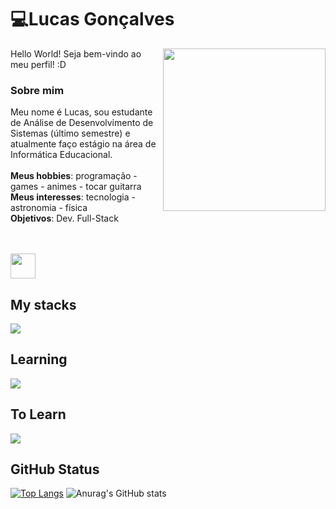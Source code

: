 
<h1 align="left">💻Lucas Gonçalves</h1>
<img align="right" height="260" src="https://images-wixmp-ed30a86b8c4ca887773594c2.wixmp.com/f/c83c004e-1370-4756-88e5-4071de797088/dgdq8br-09cc7ad6-a021-47a5-b0e0-917b12b0f7a7.gif?token=eyJ0eXAiOiJKV1QiLCJhbGciOiJIUzI1NiJ9.eyJzdWIiOiJ1cm46YXBwOjdlMGQxODg5ODIyNjQzNzNhNWYwZDQxNWVhMGQyNmUwIiwiaXNzIjoidXJuOmFwcDo3ZTBkMTg4OTgyMjY0MzczYTVmMGQ0MTVlYTBkMjZlMCIsIm9iaiI6W1t7InBhdGgiOiJcL2ZcL2M4M2MwMDRlLTEzNzAtNDc1Ni04OGU1LTQwNzFkZTc5NzA4OFwvZGdkcThici0wOWNjN2FkNi1hMDIxLTQ3YTUtYjBlMC05MTdiMTJiMGY3YTcuZ2lmIn1dXSwiYXVkIjpbInVybjpzZXJ2aWNlOmZpbGUuZG93bmxvYWQiXX0.tqRMtE-b2QiI2nnefNxSDMJvZCcYqFmq2ccg_Xfzqb8">
<div align="left">
  
<div align="left">
<p>
Hello World! Seja bem-vindo ao meu perfil! :D
  
### Sobre mim
Meu nome é Lucas, sou estudante de Análise de Desenvolvimento de Sistemas (último semestre) e atualmente faço estágio na área de Informática Educacional.
</br>
</br>
<strong>Meus hobbies</strong>: programação - games - animes - tocar guitarra
</br>
<strong>Meus interesses</strong>: tecnologia - astronomia - física
</br>
<strong>Objetivos</strong>: Dev. Full-Stack
</p>
</div>

</br>
</br>

<img align="center" height="40" src="https://steemitimages.com/DQmZCo76MUSeg8WNYUqr9UMGig3kufJWfENY337KfSbpoJC/miau.gif">

## My stacks

<p align="left">
  <a href="https://skillicons.dev">
    <img src="https://skillicons.dev/icons?i=java,js,typescript,angular,react,html,css,python,nodejs,mysql,postgresql,git,github&perline=9" />
  </a>
</p>


## Learning

<p align="left">
  <a href="https://skillicons.dev">
    <img src="https://skillicons.dev/icons?i=angular,react,java,c,cpp,nodejs,spring,aws,docker" />
  </a>
</p>

## To Learn

<p align="left">
  <a href="https://skillicons.dev">
    <img src="https://skillicons.dev/icons?i=kotlin,ruby,jquery" />
  </a>
</p>

## GitHub Status

[![Top Langs](https://github-readme-stats.vercel.app/api/top-langs/?username=Lucc-Minerva&layout=donut&theme=radical)](https://github.com/Lucc-Minerva/Lucc-Minerva)
![Anurag's GitHub stats](https://github-readme-stats.vercel.app/api?username=Lucc-Minerva&show_icons=true&theme=radical)

</div>

